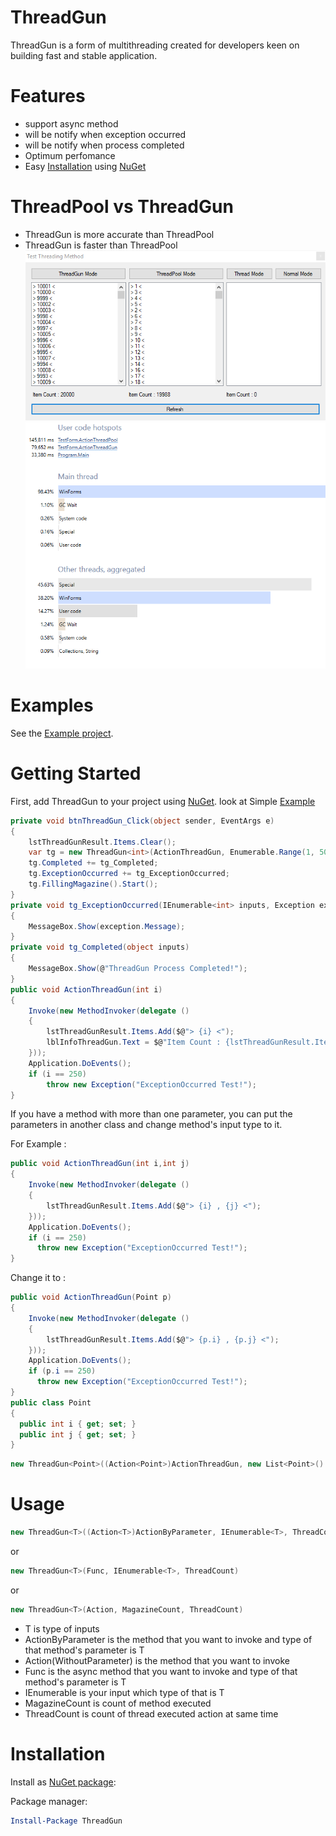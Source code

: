 # ThreadGun
ThreadGun is a form of multithreading created for developers keen on building fast and stable application.

# Features
- support async method
- will be notify when exception occurred
- will be notify when process completed
- Optimum perfomance
- Easy [Installation](https://github.com/RexProg/ThreadGun#Installation) using [NuGet](http://nuget.org/packages/ThreadGun)

# ThreadPool vs ThreadGun
- ThreadGun is more accurate than ThreadPool
- ThreadGun is faster than ThreadPool
![Form](Form.png)
![dotTrace](dotTrace.png)

# Examples
See the [Example project](https://github.com/RexProg/ThreadGun/tree/master/TestThreadingMethod).

# Getting Started
First, add ThreadGun to your project using [NuGet](https://github.com/RexProg/ThreadGun#Installation).
look at Simple [Example](https://github.com/RexProg/ThreadGun/blob/master/TestThreadingMethod/TestForm.cs)
```csharp
private void btnThreadGun_Click(object sender, EventArgs e)
{
    lstThreadGunResult.Items.Clear();
    var tg = new ThreadGun<int>(ActionThreadGun, Enumerable.Range(1, 50000), 20);
    tg.Completed += tg_Completed;
    tg.ExceptionOccurred += tg_ExceptionOccurred;
	tg.FillingMagazine().Start();
}
private void tg_ExceptionOccurred(IEnumerable<int> inputs, Exception exception)
{
    MessageBox.Show(exception.Message);
}
private void tg_Completed(object inputs)
{
    MessageBox.Show(@"ThreadGun Process Completed!");
}
public void ActionThreadGun(int i)
{
    Invoke(new MethodInvoker(delegate ()
    {
		lstThreadGunResult.Items.Add($@"> {i} <");
        lblInfoThreadGun.Text = $@"Item Count : {lstThreadGunResult.Items.Count}";
    }));
	Application.DoEvents();
	if (i == 250)
		throw new Exception("ExceptionOccurred Test!");
}
```
If you have a method with more than one parameter, you can put the parameters in another class and change method's input type to it.

For Example :

```csharp
public void ActionThreadGun(int i,int j)
{
    Invoke(new MethodInvoker(delegate ()
    {
		lstThreadGunResult.Items.Add($@"> {i} , {j} <");
    }));
    Application.DoEvents();
    if (i == 250)
      throw new Exception("ExceptionOccurred Test!");
}
```
Change it to :
```csharp
public void ActionThreadGun(Point p)
{
    Invoke(new MethodInvoker(delegate ()
    {
		lstThreadGunResult.Items.Add($@"> {p.i} , {p.j} <");
    }));
    Application.DoEvents();
    if (p.i == 250)
      throw new Exception("ExceptionOccurred Test!");
}
public class Point
{
  public int i { get; set; }
  public int j { get; set; }
}
```
```csharp
new ThreadGun<Point>((Action<Point>)ActionThreadGun, new List<Point>() { new Point() { i = 20, j = 40 } }, 20);
```

# Usage
```csharp
new ThreadGun<T>((Action<T>)ActionByParameter, IEnumerable<T>, ThreadCount)
```
or
```csharp
new ThreadGun<T>(Func, IEnumerable<T>, ThreadCount)
```
or
```csharp
new ThreadGun<T>(Action, MagazineCount, ThreadCount)
```
- T is type of inputs
- ActionByParameter is the method that you want to invoke and type of that method's parameter is T
- Action(WithoutParameter) is the method that you want to invoke
- Func is the async method that you want to invoke and type of that method's parameter is T
- IEnumerable<T> is your input which type of that is T
- MagazineCount is count of method executed
- ThreadCount is count of thread executed action at same time

# Installation

Install as [NuGet package](https://www.nuget.org/packages/ThreadGun):

Package manager:

```powershell
Install-Package ThreadGun
```
